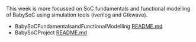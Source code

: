 This week is more focussed on SoC fundamentals and functional modelling of BabySoC using simulation tools (iverilog and Gtkwave).
- BabySoCFundamentalsandFunctionalModelling <a href="BabySoCFundamentalsandFunctionalModelling/README.md"> README.md</a>
- BabySoCProject <a href="BabySoCProject/README.md"> README.md</a>  

 




































